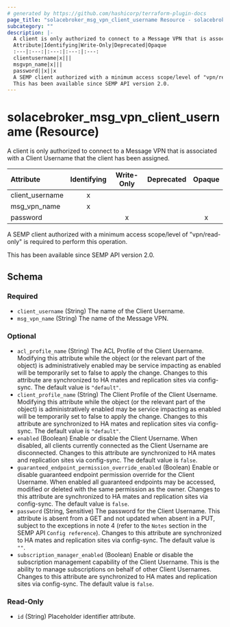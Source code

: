 ```yaml
---
# generated by https://github.com/hashicorp/terraform-plugin-docs
page_title: "solacebroker_msg_vpn_client_username Resource - solacebroker"
subcategory: ""
description: |-
  A client is only authorized to connect to a Message VPN that is associated with a Client Username that the client has been assigned.
  Attribute|Identifying|Write-Only|Deprecated|Opaque
  :---|:---:|:---:|:---:|:---:
  clientusername|x|||
  msgvpn_name|x|||
  password||x||x
  A SEMP client authorized with a minimum access scope/level of "vpn/read-only" is required to perform this operation.
  This has been available since SEMP API version 2.0.
---
```


# solacebroker_msg_vpn_client_username (Resource)

A client is only authorized to connect to a Message VPN that is associated with a Client Username that the client has been assigned.


Attribute|Identifying|Write-Only|Deprecated|Opaque
:---|:---:|:---:|:---:|:---:
client_username|x|||
msg_vpn_name|x|||
password||x||x



A SEMP client authorized with a minimum access scope/level of "vpn/read-only" is required to perform this operation.

This has been available since SEMP API version 2.0.



<!-- schema generated by tfplugindocs -->
## Schema

### Required

- `client_username` (String) The name of the Client Username.
- `msg_vpn_name` (String) The name of the Message VPN.

### Optional

- `acl_profile_name` (String) The ACL Profile of the Client Username. Modifying this attribute while the object (or the relevant part of the object) is administratively enabled may be service impacting as enabled will be temporarily set to false to apply the change. Changes to this attribute are synchronized to HA mates and replication sites via config-sync. The default value is `"default"`.
- `client_profile_name` (String) The Client Profile of the Client Username. Modifying this attribute while the object (or the relevant part of the object) is administratively enabled may be service impacting as enabled will be temporarily set to false to apply the change. Changes to this attribute are synchronized to HA mates and replication sites via config-sync. The default value is `"default"`.
- `enabled` (Boolean) Enable or disable the Client Username. When disabled, all clients currently connected as the Client Username are disconnected. Changes to this attribute are synchronized to HA mates and replication sites via config-sync. The default value is `false`.
- `guaranteed_endpoint_permission_override_enabled` (Boolean) Enable or disable guaranteed endpoint permission override for the Client Username. When enabled all guaranteed endpoints may be accessed, modified or deleted with the same permission as the owner. Changes to this attribute are synchronized to HA mates and replication sites via config-sync. The default value is `false`.
- `password` (String, Sensitive) The password for the Client Username. This attribute is absent from a GET and not updated when absent in a PUT, subject to the exceptions in note 4 (refer to the `Notes` section in the SEMP API `Config reference`). Changes to this attribute are synchronized to HA mates and replication sites via config-sync. The default value is `""`.
- `subscription_manager_enabled` (Boolean) Enable or disable the subscription management capability of the Client Username. This is the ability to manage subscriptions on behalf of other Client Usernames. Changes to this attribute are synchronized to HA mates and replication sites via config-sync. The default value is `false`.

### Read-Only

- `id` (String) Placeholder identifier attribute.
